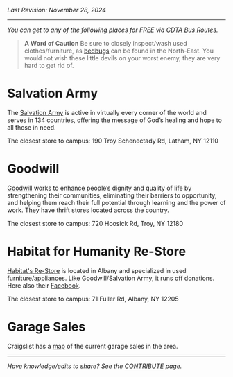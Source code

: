 _Last Revision: November 28, 2024_

---

_You can get to any of the following places for FREE via [CDTA Bus Routes](Transportation.md###CDTA%20-%20Capital%20District%20Transportation%20Authority)._

>**A Word of Caution**
Be sure to closely inspect/wash used clothes/furniture, as [bedbugs](https://en.wikipedia.org/wiki/Bed_bug) can be found in the North-East. You would not wish these little devils on your worst enemy, they are very hard to get rid of.   

# Salvation Army
The [Salvation Army](https://www.salvationarmyusa.org/usn/) is active in virtually every corner of the world and serves in 134 countries, offering the message of God’s healing and hope to all those in need.

The closest store to campus: 190 Troy Schenectady Rd, Latham, NY 12110

# Goodwill
[Goodwill](https://www.goodwill.org/) works to enhance people’s dignity and quality of life by strengthening their communities, eliminating their barriers to opportunity, and helping them reach their full potential through learning and the power of work.
They have thrift stores located across the country.

The closest store to campus: 720 Hoosick Rd, Troy, NY 12180

# Habitat for Humanity Re-Store
[Habitat's Re-Store](https://www.habitatcd.org/restore-about) is located in Albany and specialized in used furniture/appliances. Like Goodwill/Salvation Army, it runs off donations. Here also their [Facebook](https://www.facebook.com/habitatrestorecapitaldistrict/). 

The closest store to campus: 71 Fuller Rd, Albany, NY 12205

# Garage Sales
Craigslist has a [map](https://albany.craigslist.org/search/gms#search=1~map~0~0~43.1295~-74.9310~42.4820~-72.8784) of the current garage sales in the area.


---
_Have knowledge/edits to share? See the [CONTRIBUTE](../CONTRIBUTE.md) page._